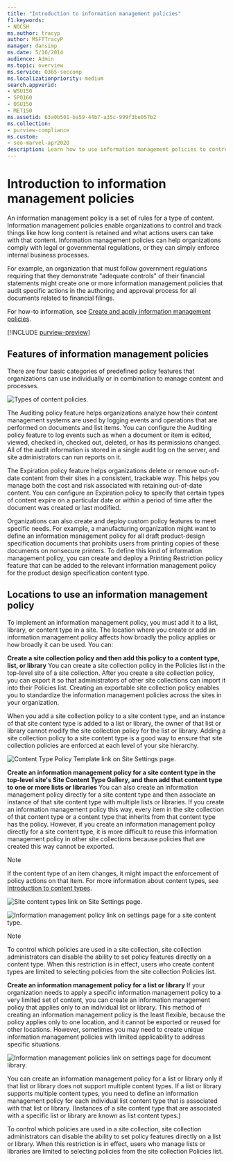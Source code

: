 ```yaml
---
title: "Introduction to information management policies"
f1.keywords:
- NOCSH
ms.author: tracyp
author: MSFTTracyP
manager: dansimp
ms.date: 5/16/2014
audience: Admin
ms.topic: overview
ms.service: O365-seccomp
ms.localizationpriority: medium
search.appverid:
- WSU150
- SPO160
- OSU150
- MET150
ms.assetid: 63a0b501-ba59-44b7-a35c-999f3be057b2
ms.collection:
- purview-compliance
ms.custom:
- seo-marvel-apr2020
description: Learn how to use information management policies to control and track things like how long content is retained or what actions users can take with that content.
---
```


# Introduction to information management policies

An information management policy is a set of rules for a type of content. Information management policies enable organizations to control and track things like how long content is retained and what actions users can take with that content. Information management policies can help organizations comply with legal or governmental regulations, or they can simply enforce internal business processes. 
  
For example, an organization that must follow government regulations requiring that they demonstrate "adequate controls" of their financial statements might create one or more information management policies that audit specific actions in the authoring and approval process for all documents related to financial filings.
  
For how-to information, see [Create and apply information management policies](create-info-mgmt-policies.md).
  
[!INCLUDE [purview-preview](../includes/purview-preview.md)]

## Features of information management policies
<a name="__top"> </a>

There are four basic categories of predefined policy features that organizations can use individually or in combination to manage content and processes. 
  
![Types of content policies.](../media/19fcb8a3-974b-40d3-a13f-b76088d122f8.png)
  
The Auditing policy feature helps organizations analyze how their content management systems are used by logging events and operations that are performed on documents and list items. You can configure the Auditing policy feature to log events such as when a document or item is edited, viewed, checked in, checked out, deleted, or has its permissions changed. All of the audit information is stored in a single audit log on the server, and site administrators can run reports on it. 
  
The Expiration policy feature helps organizations delete or remove out-of-date content from their sites in a consistent, trackable way. This helps you manage both the cost and risk associated with retaining out-of-date content. You can configure an Expiration policy to specify that certain types of content expire on a particular date or within a period of time after the document was created or last modified.
  
Organizations can also create and deploy custom policy features to meet specific needs. For example, a manufacturing organization might want to define an information management policy for all draft product-design specification documents that prohibits users from printing copies of these documents on nonsecure printers. To define this kind of information management policy, you can create and deploy a Printing Restriction policy feature that can be added to the relevant information management policy for the product design specification content type.
  
## Locations to use an information management policy
<a name="__toc340213528"> </a>

To implement an information management policy, you must add it to a list, library, or content type in a site. The location where you create or add an information management policy affects how broadly the policy applies or how broadly it can be used. You can:
  
 **Create a site collection policy and then add this policy to a content type, list, or library** You can create a site collection policy in the Policies list in the top-level site of a site collection. After you create a site collection policy, you can export it so that administrators of other site collections can import it into their Policies list. Creating an exportable site collection policy enables you to standardize the information management policies across the sites in your organization. 
  
When you add a site collection policy to a site content type, and an instance of that site content type is added to a list or library, the owner of that list or library cannot modify the site collection policy for the list or library. Adding a site collection policy to a site content type is a good way to ensure that site collection policies are enforced at each level of your site hierarchy.
  
![Content Type Policy Template link on Site Settings page.](../media/26d3466a-23ec-443f-88f0-2aaff38e992b.png)
  

 **Create an information management policy for a site content type in the top-level site's Site Content Type Gallery, and then add that content type to one or more lists or libraries** You can also create an information management policy directly for a site content type and then associate an instance of that site content type with multiple lists or libraries. If you create an information management policy this way, every item in the site collection of that content type or a content type that inherits from that content type has the policy. However, if you create an information management policy directly for a site content type, it is more difficult to reuse this information management policy in other site collections because policies that are created this way cannot be exported. 


> [!NOTE]
> If the content type of an item changes, it might impact the enforcement of policy actions on that item. For more information about content types, see  [Introduction to content types](https://support.microsoft.com/office/introduction-to-content-types-and-content-type-publishing-e1277a2e-a1e8-4473-9126-91a0647766e5d).

  
![Site content types link on Site Settings page.](../media/6f6fa51f-15d7-4782-b06f-a7b36e874cd3.png)
  
![Information management policy link on settings page for a site content type.](../media/15d83a34-6c8f-4b6e-b6ee-e9b0a70cbb4b.png)
 
> [!NOTE]
> To control which policies are used in a site collection, site collection administrators can disable the ability to set policy features directly on a content type. When this restriction is in effect, users who create content types are limited to selecting 
policies from the site collection Policies list.

**Create an information management policy for a list or library** If your organization needs to apply a specific information management policy to a very limited set of content, you can create an information management policy that applies only to an individual list or library. This method of creating an information management policy is the least flexible, because the policy applies only to one location, and it cannot be exported or reused for other locations. However, sometimes you may need to create unique information management policies with limited applicability to address specific situations. 
  
![Information management policies link on settings page for document library.](../media/9fa6d366-6aab-49e1-a05c-898ac6f536e6.png)
  

You can create an information management policy for a list or library only if that list or library does not support multiple content types. If a list or library supports multiple content types, you need to define an information management policy for each individual list content type that is associated with that list or library. (Instances of a site content type that are associated with a specific list or library are known as list content types.)

To control which policies are used in a site collection, site collection administrators can disable the ability to set policy features directly on a list or library. When this restriction is in effect, users who manage lists or libraries are limited to selecting policies from the site collection Policies list.

